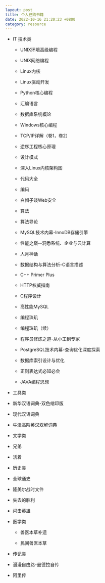 ```yaml
---
layout: post
title: 个人已购书籍
date: 2022-10-16 21:20:23 +0800
category: resource
---
```


* IT 技术类

  - UNIX环境高级编程

  - UNIX网络编程
 
  - Linux内核

  - Linux驱动开发

  - Python核心编程

  - 汇编语言

  - 数据库系统概论

  - Windows核心编程

  - TCP/IP详解（卷1，卷2）

  - 逆序工程核心原理

  - 设计模式

  - 深入Linux内核架构图
  
  - 代码大全

  - 编码

  - 白帽子谈Web安全

  - 算法

  - 算法导论

  - MySQL技术内幕-InnoDB存储引擎

  - 性能之巅--洞悉系统、企业与云计算

  - 人月神话

  - 数据结构与算法分析-C语言描述

  - C++ Primer Plus

  - HTTP权威指南

  - C程序设计

  - 高性能MySQL

  - 编程珠玑

  - 编程珠玑（续）

  - 程序员修炼之道-从小工到专家

  - PostgreSQL技术内幕-查询优化深度探索

  - 数据库索引设计与优化

  - 正则表达式必知必会

  - JAVA编程思想
 

 * 工具类
  - 新华汉语词典-双色缩印版

  - 现代汉语词典

  - 牛津高阶英汉双解词典

 * 文学类

  - 兄弟

  - 活着


 * 历史类

  - 全球通史

  - 隆美尔战时文件

  - 失去的胜利

  - 闪击英雄

* 医学类

  - 兽医本草补遗

  - 民间兽医本草

 * 传记类

  - 漫漫自由路-曼德拉自传

  - 阿里传
